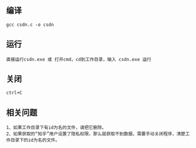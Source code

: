 ## 编译
	gcc csdn.c -o csdn

## 运行
	直接运行csdn.exe 或 打开cmd，cd到工作目录，输入 csdn.exe 运行

## 关闭
	ctrl+C

## 相关问题
	1、如果工作目录下有id为名的文件，请把它删除。
	2、如果获取的“知乎”用户设置了隐私权限，那么就获取不到数据，需要手动关闭程序，清楚工作目录下的id为名的文件。